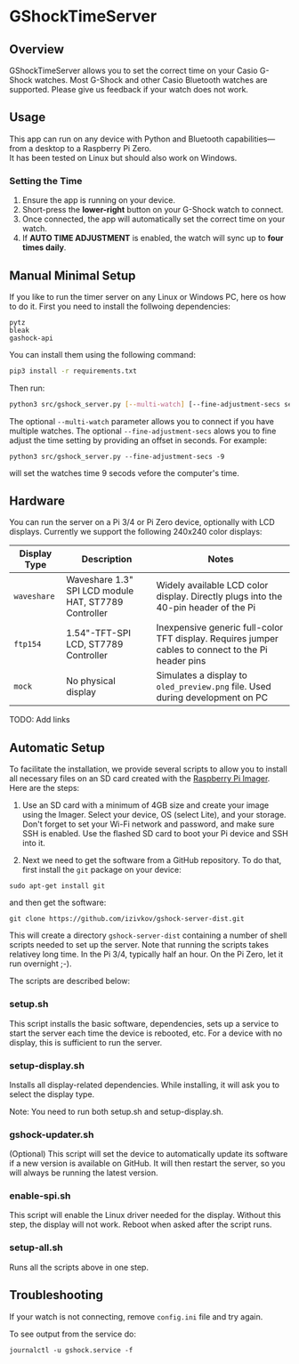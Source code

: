 # GShockTimeServer

## Overview

GShockTimeServer allows you to set the correct time on your Casio G-Shock watches. Most G-Shock and other Casio Bluetooth watches are supported. Please give us feedback if your watch does not work.

## Usage

This app can run on any device with Python and Bluetooth capabilities—from a desktop to a Raspberry Pi Zero.  
It has been tested on Linux but should also work on Windows.


### Setting the Time

1. Ensure the app is running on your device.
2. Short-press the **lower-right** button on your G-Shock watch to connect.
3. Once connected, the app will automatically set the correct time on your watch.
4. If **AUTO TIME ADJUSTMENT** is enabled, the watch will sync up to **four times daily**.

## Manual Minimal Setup

If you like to run the timer server on any Linux or Windows PC, here os how to do it. First you need to install
the follwoing dependencies:

```
pytz
bleak
gashock-api
```

You can install them using the following command:

```bash
pip3 install -r requirements.txt
```

Then run:

```bash
python3 src/gshock_server.py [--multi-watch] [--fine-adjustment-secs secs]
```

The optional `--multi-watch` parameter allows you to connect if you have multiple watches.
The optional `--fine-adjustment-secs` alows you to fine adjust the time setting by providing an offset in seconds. For example:
```
python3 src/gshock_server.py --fine-adjustment-secs -9
```
will set the watches time 9 secods vefore the computer's time.

## Hardware
You can run the server on a Pi 3/4 or Pi Zero device, optionally with LCD displays. Currently we support 
the following 240x240 color displays:

| Display Type | Description                                    | Notes                                      |
|--------------|------------------------------------------------|--------------------------------------------|
| `waveshare`  | Waveshare 1.3" SPI LCD module HAT, ST7789 Controller  | Widely available LCD color display. Directly plugs into the 40-pin header of the Pi |
| `ftp154`     | 1.54"-TFT-SPI LCD, ST7789 Controller             | Inexpensive generic full-color TFT display. Requires jumper cables to connect to the Pi header pins |
| `mock`       | No physical display                            | Simulates a display to `oled_preview.png` file. Used during development on PC |

TODO: Add links

## Automatic Setup

To facilitate the installation, we provide several scripts to allow you to install all necessary files on an SD card created with the [Raspberry Pi Imager](https://www.raspberrypi.com/software/). Here are the steps:

1. Use an SD card with a minimum of 4GB size and create your image using the Imager. Select your device, OS (select Lite), and your storage. Don't forget to set your Wi-Fi network and password, and make sure SSH is enabled. Use the flashed SD card to boot your Pi device and SSH into it.

2. Next we need to get the software from a GitHub repository. To do that, first install the `git` package on your device:

```
sudo apt-get install git
```
and then get the software:
```
git clone https://github.com/izivkov/gshock-server-dist.git
```

This will create a directory `gshock-server-dist` containing a number of shell scripts needed to set up the server. Note that running the scripts takes relativey long time. In the Pi 3/4, typically half an hour. On the Pi Zero, let it run overnight ;-). 

The scripts are described below:

### setup.sh

This script installs the basic software, dependencies, sets up a service to start the server each time the device is rebooted, etc. For a device with no display, this is sufficient to run the server.

### setup-display.sh
Installs all display-related dependencies. While installing, it will ask you to select the display type.

Note: You need to run both setup.sh and setup-display.sh.

### gshock-updater.sh

(Optional) This script will set the device to automatically update its software if a new version is available on GitHub. It will then restart the server, so you will always be running the latest version.

### enable-spi.sh
This script will enable the Linux driver needed for the display. Without this step, the display will not work. Reboot when asked after the script runs.

### setup-all.sh
Runs all the scripts above in one step.




## Troubleshooting
If your watch is not connecting, remove `config.ini` file and try again. 

To see output from the service do:
```
journalctl -u gshock.service -f
```




